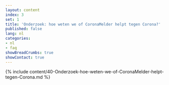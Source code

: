 ```yaml
---
layout: content
index: 3
set: 1
title: 'Onderzoek: hoe weten we of CoronaMelder helpt tegen Corona?'
published: false
lang: nl
categories:
- nl
- faq
showBreadCrumbs: true
showContact: true
---
```

{% include content/40-Onderzoek-hoe-weten-we-of-CoronaMelder-helpt-tegen-Corona.md %}
 